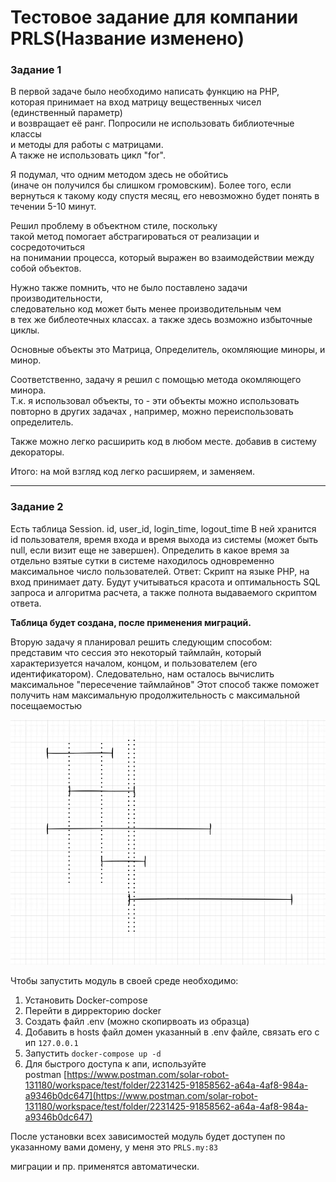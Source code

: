 
# Тестовое задание для компании PRLS(Название изменено)

### Задание 1

В первой задаче было необходимо написать функцию на PHP,  
которая принимает на вход матрицу вещественных чисел (единственный параметр)  
и возвращает её ранг.  Попросили не использовать библиотечные классы   
и методы для работы с матрицами.  
А также не использовать цикл "for".

Я подумал, что одним методом здесь не обойтись   
(иначе он получился бы слишком громовским). Более того, если вернуться к такому коду спустя месяц, его невозможно будет понять в течении 5-10 минут.

Решил проблему в объектном стиле, поскольку   
такой метод помогает абстрагироваться от реализации и сосредоточиться   
на понимании процесса, который выражен во взаимодействии между собой объектов.

Нужно также помнить, что не было поставлено задачи производительности,   
следовательно код может быть менее производительным чем   
в тех же библеотечных классах. а также здесь возможно избыточные циклы.

Основные объекты это Матрица, Определитель, окомляющие миноры, и минор.

Соответственно, задачу я решил с помощью метода окомляющего минора.   
Т.к. я использовал объекты, то - эти объекты можно использовать повторно в других задачах , например, можно переиспользовать определитель.

Также можно легко расширить код в любом месте. добавив в систему декораторы.

Итого: на мой взгляд код легко расширяем, и заменяем.

---
### Задание 2
Есть таблица Session.
id, user_id, login_time, logout_time
В ней хранится id пользователя, время входа и время выхода из системы (может быть null, если визит еще не завершен). Определить в какое время за отдельно взятые сутки в системе находилось одновременно максимальное число пользователей.
Ответ: Скрипт на языке PHP, на вход принимает дату. Будут учитываться красота и оптимальность  SQL запроса и алгоритма расчета, а также полнота выдаваемого скриптом ответа.

<b>Таблица будет создана, после применения миграций.</b>

Вторую задачу я планировал решить следующим способом:
представим что сессия это некоторый таймлайн, который характеризуется началом,
концом, и пользователем (его идентификатором). Следовательно, нам осталось вычислить максимальное "пересечение таймлайнов"
Этот способ также поможет получить 
нам максимальную продолжительность с максимальной посещаемостью


![img.png](img.png)



Чтобы запустить модуль в своей среде необходимо:

1.  Установить Docker-compose
2.  Перейти в дирректорию docker
3.  Создать файл .env (можно скопирвоать из образца)
4.  Добавить в hosts файл домен указанный в .env файле, связать его с ип `127.0.0.1`
5.  Запустить `docker-compose up -d`
6.  Для быстрого доступа к апи, используйте postman [https://www.postman.com/solar-robot-131180/workspace/test/folder/2231425-91858562-a64a-4af8-984a-a9346b0dc647](https://www.postman.com/solar-robot-131180/workspace/test/folder/2231425-91858562-a64a-4af8-984a-a9346b0dc647)

После установки всех зависимостей модуль будет доступен по указанному вами домену, у меня это `PRLS.my:83`

миграции и пр. применятся автоматически.